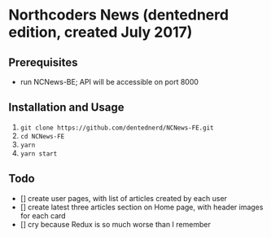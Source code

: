# Northcoders News (dentednerd edition, created July 2017)

## Prerequisites

- run NCNews-BE; API will be accessible on port 8000

## Installation and Usage

1. `git clone https://github.com/dentednerd/NCNews-FE.git`
1. `cd NCNews-FE`
1. `yarn`
1. `yarn start`

## Todo

- [] create user pages, with list of articles created by each user
- [] create latest three articles section on Home page, with header images for each card
- [] cry because Redux is so much worse than I remember
